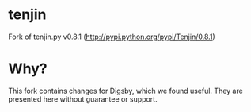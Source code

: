 tenjin
======

Fork of tenjin.py v0.8.1 (http://pypi.python.org/pypi/Tenjin/0.8.1)

Why?
====

This fork contains changes for Digsby, which we found useful. They are presented here without guarantee or support.
